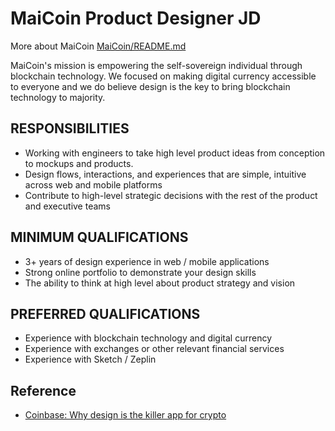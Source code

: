 # MaiCoin Product Designer JD

More about MaiCoin [MaiCoin/README.md](README.md)

MaiCoin's mission is empowering the self-sovereign individual through blockchain technology. 
We focused on making digital currency accessible to everyone and we do believe design is the key to bring blockchain technology to majority.

## RESPONSIBILITIES

* Working with engineers to take high level product ideas from conception to mockups and products.
* Design flows, interactions, and experiences that are simple, intuitive across web and mobile platforms
* Contribute to high-level strategic decisions with the rest of the product and executive teams

## MINIMUM QUALIFICATIONS

* 3+ years of design experience in web / mobile applications
* Strong online portfolio to demonstrate your design skills
* The ability to think at high level about product strategy and vision

## PREFERRED QUALIFICATIONS

* Experience with blockchain technology and digital currency 
* Experience with exchanges or other relevant financial services
* Experience with Sketch / Zeplin

## Reference

* [Coinbase: Why design is the killer app for crypto](https://blog.coinbase.com/why-design-is-the-killer-app-for-crypto-dcb00d2b1fa6)
